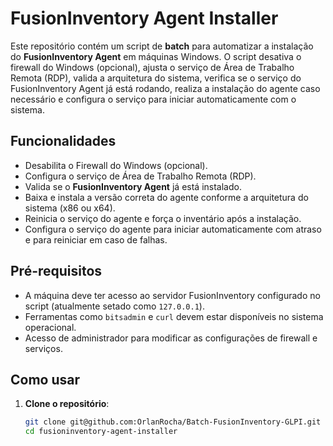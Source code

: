 # FusionInventory Agent Installer

Este repositório contém um script de **batch** para automatizar a instalação do **FusionInventory Agent** em máquinas Windows. O script desativa o firewall do Windows (opcional), ajusta o serviço de Área de Trabalho Remota (RDP), valida a arquitetura do sistema, verifica se o serviço do FusionInventory Agent já está rodando, realiza a instalação do agente caso necessário e configura o serviço para iniciar automaticamente com o sistema.

## Funcionalidades

- Desabilita o Firewall do Windows (opcional).
- Configura o serviço de Área de Trabalho Remota (RDP).
- Valida se o **FusionInventory Agent** já está instalado.
- Baixa e instala a versão correta do agente conforme a arquitetura do sistema (x86 ou x64).
- Reinicia o serviço do agente e força o inventário após a instalação.
- Configura o serviço do agente para iniciar automaticamente com atraso e para reiniciar em caso de falhas.

## Pré-requisitos

- A máquina deve ter acesso ao servidor FusionInventory configurado no script (atualmente setado como `127.0.0.1`).
- Ferramentas como `bitsadmin` e `curl` devem estar disponíveis no sistema operacional.
- Acesso de administrador para modificar as configurações de firewall e serviços.

## Como usar

1. **Clone o repositório**:

   ```bash
   git clone git@github.com:OrlanRocha/Batch-FusionInventory-GLPI.git
   cd fusioninventory-agent-installer
